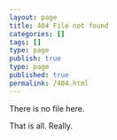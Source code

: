 ```yaml
---
layout: page
title: 404 File not found
categories: []
tags: []
type: page
publish: true
type: page
published: true
permalink: /404.html
---
```


There is no file here.

That is all. Really.
